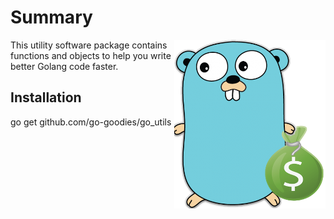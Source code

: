 # Summary

<img align="right" src="https://github.com/go-goodies/go_currency/blob/master/golang-gopher-money.png">

This utility software package contains functions and objects to help you write better Golang code faster.

## Installation

go get github.com/go-goodies/go_utils